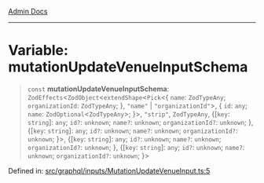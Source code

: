 [Admin Docs](/)

***

# Variable: mutationUpdateVenueInputSchema

> `const` **mutationUpdateVenueInputSchema**: `ZodEffects`\<`ZodObject`\<`extendShape`\<`Pick`\<\{ `name`: `ZodTypeAny`; `organizationId`: `ZodTypeAny`; \}, `"name"` \| `"organizationId"`\>, \{ `id`: `any`; `name`: `ZodOptional`\<`ZodTypeAny`\>; \}\>, `"strip"`, `ZodTypeAny`, \{[`key`: `string`]: `any`; `id?`: `unknown`; `name?`: `unknown`; `organizationId?`: `unknown`; \}, \{[`key`: `string`]: `any`; `id?`: `unknown`; `name?`: `unknown`; `organizationId?`: `unknown`; \}\>, \{[`key`: `string`]: `any`; `id?`: `unknown`; `name?`: `unknown`; `organizationId?`: `unknown`; \}, \{[`key`: `string`]: `any`; `id?`: `unknown`; `name?`: `unknown`; `organizationId?`: `unknown`; \}\>

Defined in: [src/graphql/inputs/MutationUpdateVenueInput.ts:5](https://github.com/PalisadoesFoundation/talawa-api/blob/a4f57b3a64e82c74809b195eb7bde9c04b2a5e89/src/graphql/inputs/MutationUpdateVenueInput.ts#L5)
